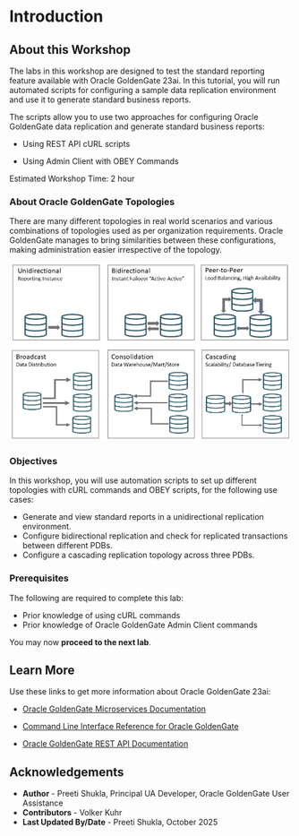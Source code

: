 # Introduction

## About this Workshop                             
The labs in this workshop are designed to test the standard reporting feature available with Oracle GoldenGate 23ai. In this tutorial, you will run automated scripts for configuring a sample data replication environment and use it to generate standard business reports.  

The scripts allow you to use two approaches for configuring Oracle GoldenGate data replication and generate standard business reports:

*	Using REST API cURL scripts

*	Using Admin Client with OBEY Commands


Estimated Workshop Time: 2 hour


### About Oracle GoldenGate Topologies

There are many different topologies in real world scenarios and various combinations of topologies used as per organization requirements. Oracle GoldenGate manages to bring similarities between these configurations, making administration easier irrespective of the topology.

![The image shows the six different topologies implemented using Oracle GoldenGate data replication.](./images/topologies.png)


### Objectives

In this workshop, you will use automation scripts to set up different topologies with cURL commands and OBEY scripts, for the following use cases:
  
  * Generate and view standard reports in a unidirectional replication environment.
  * Configure bidirectional replication and check for replicated transactions between different PDBs.
  * Configure a cascading replication topology across three PDBs.
  

### Prerequisites

The following are required to complete this lab:

* Prior knowledge of using cURL commands 
* Prior knowledge of Oracle GoldenGate Admin Client commands


You may now **proceed to the next lab**.

## Learn More

Use these links to get more information about Oracle GoldenGate 23ai:

* [Oracle GoldenGate Microservices Documentation](https://docs.oracle.com/en/middleware/goldengate/core/23/coredoc/index.html)

* [Command Line Interface Reference for Oracle GoldenGate](https://docs.oracle.com/en/middleware/goldengate/core/23/gclir/add-credentials.html#GUID-6D80E0AC-9497-46C6-92D9-2F817D04BD99)

* [Oracle GoldenGate REST API Documentation](https://docs.oracle.com/en/middleware/goldengate/core/23/oggra/)

## Acknowledgements
* **Author** - Preeti Shukla, Principal UA Developer, Oracle GoldenGate User Assistance
* **Contributors** - Volker Kuhr
* **Last Updated By/Date** - Preeti Shukla, October 2025
